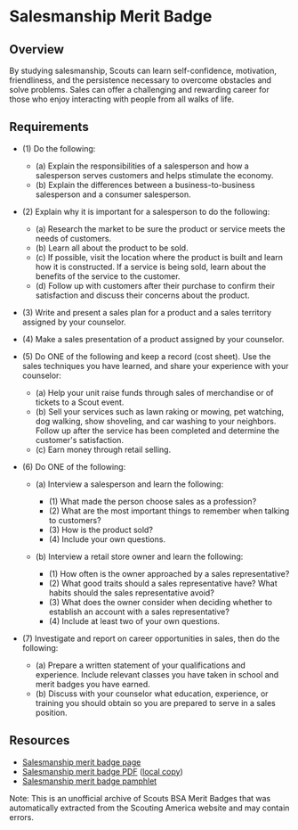

# Salesmanship Merit Badge


## Overview



By studying salesmanship, Scouts can learn self-confidence, motivation, friendliness, and the persistence necessary to overcome obstacles and solve problems. Sales can offer a challenging and rewarding career for those who enjoy interacting with people from all walks of life.

## Requirements

* (1) Do the following:
    * (a) Explain the responsibilities of a salesperson and how a salesperson serves customers and helps stimulate the economy.
    * (b) Explain the differences between a business-to-business salesperson and a consumer salesperson.


* (2) Explain why it is important for a salesperson to do the following:
    * (a) Research the market to be sure the product or service meets the needs of customers.
    * (b) Learn all about the product to be sold.
    * (c) If possible, visit the location where the product is built and learn how it is constructed. If a service is being sold, learn about the benefits of the service to the customer.
    * (d) Follow up with customers after their purchase to confirm their satisfaction and discuss their concerns about the product.


* (3) Write and present a sales plan for a product and a sales territory assigned by your counselor.
* (4) Make a sales presentation of a product assigned by your counselor.
* (5) Do ONE of the following and keep a record (cost sheet). Use the sales techniques you have learned, and share your experience with your counselor:
    * (a) Help your unit raise funds through sales of merchandise or of tickets to a Scout event.
    * (b) Sell your services such as lawn raking or mowing, pet watching, dog walking, show shoveling, and car washing to your neighbors. Follow up after the service has been completed and determine the customer's satisfaction.
    * (c) Earn money through retail selling.


* (6) Do ONE of the following:
    * (a) Interview a salesperson and learn the following:
        * (1) What made the person choose sales as a profession?
        * (2) What are the most important things to remember when talking to customers?
        * (3) How is the product sold?
        * (4) Include your own questions.


    * (b) Interview a retail store owner and learn the following:
        * (1) How often is the owner approached by a sales representative?
        * (2) What good traits should a sales representative have? What habits should the sales representative avoid?
        * (3) What does the owner consider when deciding whether to establish an account with a sales representative?
        * (4) Include at least two of your own questions.




* (7) Investigate and report on career opportunities in sales, then do the following:
    * (a) Prepare a written statement of your qualifications and experience. Include relevant classes you have taken in school and merit badges you have earned.
    * (b) Discuss with your counselor what education, experience, or training you should obtain so you are prepared to serve in a sales position.




## Resources

- [Salesmanship merit badge page](https://www.scouting.org/merit-badges/salesmanship/)
- [Salesmanship merit badge PDF](https://filestore.scouting.org/filestore/Merit_Badge_ReqandRes/Pamphlets/Salesmanship_2025.pdf) ([local copy](files/salesmanship-merit-badge.pdf))
- [Salesmanship merit badge pamphlet](https://www.scoutshop.org/bsa-salesmanship-merit-badge-pamphlet-boy-scouts-of-america-660398.html)

Note: This is an unofficial archive of Scouts BSA Merit Badges that was automatically extracted from the Scouting America website and may contain errors.